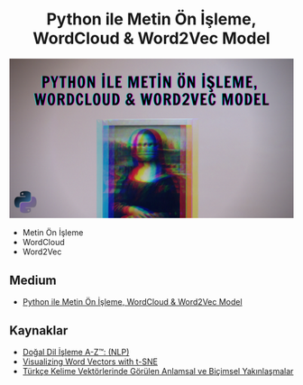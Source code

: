 <h1 align="center"> Python ile Metin Ön İşleme, WordCloud & Word2Vec Model </h1>

<p align="left"> <img src="https://github.com/kubrakurt/word2vec_model/blob/main/Medium.png"/> </p>

* Metin Ön İşleme
* WordCloud
* Word2Vec

## Medium

* [Python ile Metin Ön İşleme, WordCloud & Word2Vec Model](https://kubrakurt.medium.com/python-ile-metin-%C3%B6n-i%CC%87%C5%9Fleme-wordcloud-word2vec-model-87b3e84abdfd)

## Kaynaklar

* [Doğal Dil İşleme A-Z™: (NLP)](https://www.udemy.com/course/dogal-dil-isleme/)
* [Visualizing Word Vectors with t-SNE](https://www.kaggle.com/jeffd23/visualizing-word-vectors-with-t-sne)
* [Türkçe Kelime Vektörlerinde Görülen Anlamsal ve Biçimsel Yakınlaşmalar](https://openaccess.maltepe.edu.tr/xmlui/bitstream/handle/20.500.12415/2733/10295483.pdf?sequence=1&isAllowed=y)

